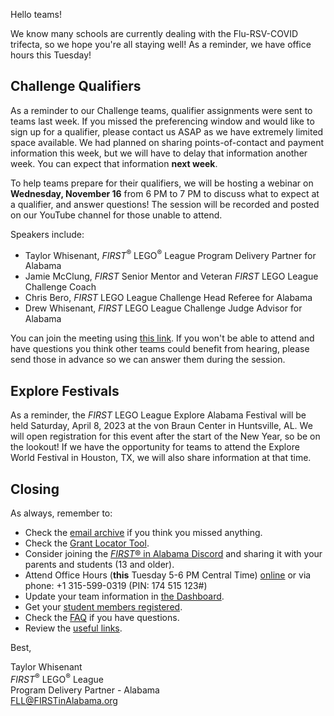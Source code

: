 Hello teams!

We know many schools are currently dealing with the Flu-RSV-COVID trifecta, so we hope you're all staying well! As a reminder, we have office hours this Tuesday!


## Challenge Qualifiers

As a reminder to our Challenge teams, qualifier assignments were sent to teams last week. If you missed the preferencing window and would like to sign up for a qualifier, please contact us ASAP as we have extremely limited space available. We had planned on sharing points-of-contact and payment information this week, but we will have to delay that information another week. You can expect that information **next week**.

To help teams prepare for their qualifiers, we will be hosting a webinar on **Wednesday, November 16** from 6 PM to 7 PM to discuss what to expect at a qualifier, and answer questions! The session will be recorded and posted on our YouTube channel for those unable to attend.

Speakers include:
- Taylor Whisenant, *FIRST*<sup>&reg;</sup> LEGO<sup>&reg;</sup> League Program Delivery Partner for Alabama
- Jamie McClung, *FIRST* Senior Mentor and Veteran *FIRST* LEGO League Challenge Coach
- Chris Bero, *FIRST* LEGO League Challenge Head Referee for Alabama
- Drew Whisenant, *FIRST* LEGO League Challenge Judge Advisor for Alabama

You can join the meeting using [this link](). If you won't be able to attend and have questions you think other teams could benefit from hearing, please send those in advance so we can answer them during the session.


## Explore Festivals

As a reminder, the *FIRST* LEGO League Explore Alabama Festival will be held Saturday, April 8, 2023 at the von Braun Center in Huntsville, AL. We will open registration for this event after the start of the New Year, so be on the lookout! If we have the opportunity for teams to attend the Explore World Festival in Houston, TX, we will also share information at that time.


## Closing

As always, remember to:
- Check the [email archive](https://github.com/drewwhis/alabama-first-lego-league/tree/main/2022-2023/email-blasts) if you think you missed anything.
- Check the [Grant Locator Tool](https://www.firstinspires.org/robotics/team-grants).
- Consider joining the [*FIRST*&reg; in Alabama Discord](http://discord.gg/XfurbWERQ8) and sharing it with your parents and students (13 and older).
- Attend Office Hours (**this** Tuesday 5-6 PM Central Time) [online](https://meet.google.com/mso-yhrn-brp) or via phone: +1 315-599-0319 (PIN: 174 515 123#)
- Update your team information in [the Dashboard](https://my.firstinspires.org/Dashboard/).
- Get your [student members registered](https://www.firstinspires.org/resource-library/youth-registration-system).
- Check the [FAQ](https://github.com/drewwhis/alabama-first-lego-league/wiki/Frequently-Asked-Questions) if you have questions.
- Review the [useful links](https://github.com/drewwhis/alabama-first-lego-league/wiki/Useful-Links).


Best,
<p>
  Taylor Whisenant<br />
  <i>FIRST</i><sup>&reg;</sup> LEGO<sup>&reg;</sup> League<br />
  Program Delivery Partner - Alabama<br >
  <a href="mailto:fll@firstinalabama.org">FLL@FIRSTinAlabama.org</a>
</p>